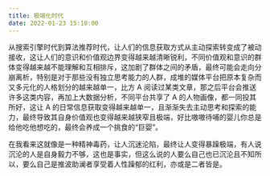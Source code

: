 ```yaml
---
title: 极端化时代
date: 2022-01-23 15:10:00
---
```


从搜索引擎时代到算法推荐时代，让人们的信息获取方式从主动探索转变成了被动接收，这让人们的意识和价值观边界变得越来越清晰锐利，不同价值观和意识的群体变得越来越不能理解和互相排斥，这加剧了群体之间的矛盾，最终可能会走向分崩离析，特别是对于那些没有独立思考能力的人群，成堆的媒体平台把原本复杂而又多元化的人格划分的越来越单一，比方 A 阅读过某类文章，那之后平台会推送许多这类内容，再加上大数据分析，不同平台共享了 A 的人物画像，都一同投其所好，这让 A 的日常信息获取变得越来越单一，且渐渐失去主动思考和探索的能力，最终导致其自身价值观也变得越来越狭窄且极端，好比嗷嗷待哺的婴儿你总是给他吃他想吃的，最终会养成一个挑食的“巨婴”。

在我看来这就像是一种精神毒药，让人沉迷沦陷，最终让人变得暴躁极端，有人说沉沦的人是自身毅力不够，这也是事实，但这么说的人要么自己也已沉沦且不知所以，要么自己是推波助澜者享受着人性躁郁的红利，亦或是二者皆是。